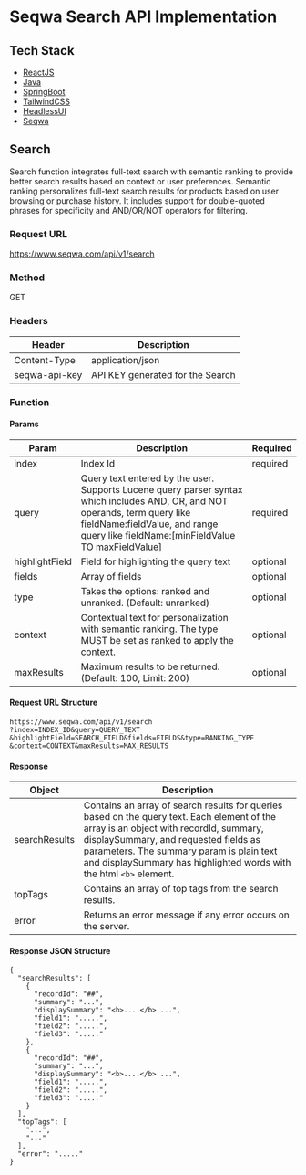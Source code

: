# Seqwa Search API Implementation

## Tech Stack

- [ReactJS](https://reactjs.org/)
- [Java](https://www.java.com/)
- [SpringBoot](https://spring.io/projects/spring-boot)
- [TailwindCSS](https://tailwindcss.com/)
- [HeadlessUI](https://headlessui.dev/)
- [Seqwa](https://www.seqwa.com/)

## Search

Search function integrates full-text search with semantic ranking to provide better search results based on context or user preferences. Semantic ranking personalizes full-text search results for products based on user browsing or purchase history. It includes support for double-quoted phrases for specificity and AND/OR/NOT operators for filtering.

### Request URL

https://www.seqwa.com/api/v1/search

### Method

GET

### Headers

| Header        | Description                            |
| ------------- | -------------------------------------- |
| Content-Type  | application/json                       |
| seqwa-api-key | API KEY generated for the Search       |

### Function

#### Params

| Param          | Description                                                                                                                                                                                                         | Required |
| -------------- | ------------------------------------------------------------------------------------------------------------------------------------------------------------------------------------------------------------------- | -------- |
| index          | Index Id                                                                                                                                                                                                            | required |
| query          | Query text entered by the user. Supports Lucene query parser syntax which includes AND, OR, and NOT operands, term query like fieldName:fieldValue, and range query like fieldName:[minFieldValue TO maxFieldValue] | required |
| highlightField | Field for highlighting the query text                                                                                                                                                                               | optional |
| fields         | Array of fields                                                                                                                                                                                                     | optional |
| type           | Takes the options: ranked and unranked. (Default: unranked)                                                                                                                                                                                                | optional |
| context        | Contextual text for personalization with semantic ranking. The type MUST be set as ranked to apply the context.                                                                                                                                                                                                 | optional |
| maxResults     | Maximum results to be returned. (Default: 100, Limit: 200)                                                                                                                                                          | optional |

#### Request URL Structure

```
https://www.seqwa.com/api/v1/search
?index=INDEX_ID&query=QUERY_TEXT
&highlightField=SEARCH_FIELD&fields=FIELDS&type=RANKING_TYPE
&context=CONTEXT&maxResults=MAX_RESULTS
```

#### Response

| Object       | Description                                                                                                                                                                                                                                                  |
| ------------ | ------------------------------------------------------------------------------------------------------------------------------------------------------------------------------------------------------------------------------------------------------------ |
| searchResults  | Contains an array of search results for queries based on the query text. Each element of the array is an object with recordId, summary, displaySummary, and requested fields as parameters. The summary param is plain text and displaySummary has highlighted words with the html `<b>` element. |
| topTags  | Contains an array of top tags from the search results.     
| error        | Returns an error message if any error occurs on the server.                                                                                                                                                                                                  |

#### Response JSON Structure

```
{
  "searchResults": [
    {
      "recordId": "##",
      "summary": "...",
      "displaySummary": "<b>....</b> ...",
      "field1": ".....",
      "field2": ".....",
      "field3": "....."
    },
    {
      "recordId": "##",
      "summary": "...",
      "displaySummary": "<b>....</b> ...",
      "field1": ".....",
      "field2": ".....",
      "field3": "....."
    }
  ],
  "topTags": [
    "...",
    "..."
  ],
  "error": "....."
}
```
